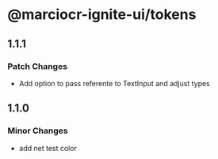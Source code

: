 # @marciocr-ignite-ui/tokens

## 1.1.1

### Patch Changes

- Add option to pass referente to TextInput and adjust types

## 1.1.0

### Minor Changes

- add net test color
